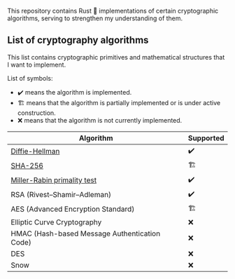 This repository contains Rust 🦀 implementations of certain cryptographic algorithms, serving to strengthen my understanding of them.

## List of cryptography algorithms
This list contains cryptographic primitives and mathematical structures that I want to implement.

List of symbols:
- :heavy_check_mark: means the algorithm is implemented.
- 🏗️ means that the algorithm is partially implemented or is under active construction.
- :x: means that the algorithm is not currently implemented.

| Algorithm  | Supported        |
| -------------- | ------------------ |
| [Diffie-Hellman](https://github.com/0xphen/crypto-algo-rs/tree/main/diffie-hellman-key-exchange) | :heavy_check_mark: |
| [SHA-256](https://github.com/0xphen/crypto-algo-rs/tree/main/sha-256)    | 🏗️           |
|[Miller-Rabin primality test](https://github.com/0xphen/crypto-algo-rs/tree/main/miller-rabin-primality-test) | :heavy_check_mark: |
| RSA (Rivest–Shamir–Adleman) |  :heavy_check_mark:          |
| AES (Advanced Encryption Standard) | 🏗️           |
| Elliptic Curve Cryptography | :x:          |
| HMAC (Hash-based Message Authentication Code) | :x:          |
| DES | :x:          |
| Snow | :x:          |

